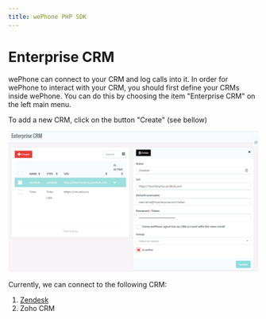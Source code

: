 ```yaml
---
title: wePhone PHP SDK
---
```


# Enterprise CRM

wePhone can connect to your CRM and log calls into it.
In order for wePhone to interact with your CRM, you should first define your CRMs inside wePhone. You can do this by choosing the item "Enterprise CRM" on the left main menu.

To add a new CRM, click on the button "Create" (see bellow)

![alt text](/images/enterprise-crm-zendesk-setup.png)


Currently, we can connect to the following CRM:
1. [Zendesk](enterprise-crm-zendesk)
2. Zoho CRM
 